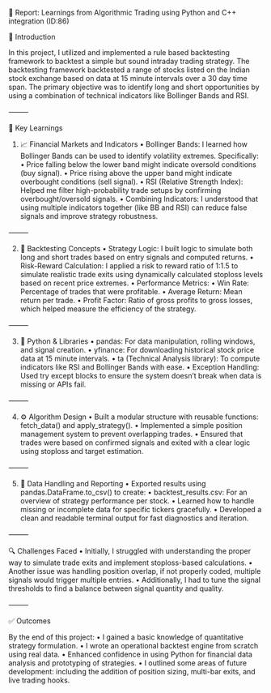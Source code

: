 📄 Report: Learnings from Algorithmic Trading using Python and C++ integration (ID:86)

📌 Introduction

In this project, I utilized and implemented a rule based backtesting framework to backtest a simple but sound intraday trading strategy. The backtesting framework backtested a range of stocks listed on the Indian stock exchange based on data at 15 minute intervals over a 30 day time span. The primary objective was to identify long and short opportunities by using a combination of technical indicators like Bollinger Bands and RSI.

⸻

🧠 Key Learnings

1. 📈 Financial Markets and Indicators
	•	Bollinger Bands: I learned how Bollinger Bands can be used to identify volatility extremes. Specifically:
	•	Price falling below the lower band might indicate oversold conditions (buy signal).
	•	Price rising above the upper band might indicate overbought conditions (sell signal).
	•	RSI (Relative Strength Index): Helped me filter high-probability trade setups by confirming overbought/oversold signals.
	•	Combining Indicators: I understood that using multiple indicators together (like BB and RSI) can reduce false signals and improve strategy robustness.

⸻

2. 🧪 Backtesting Concepts
	•	Strategy Logic: I built logic to simulate both long and short trades based on entry signals and computed returns.
	•	Risk-Reward Calculation: I applied a risk to reward ratio of 1:1.5 to simulate realistic trade exits using dynamically calculated stoploss levels based on recent price extremes.
	•	Performance Metrics:
	•	Win Rate: Percentage of trades that were profitable.
	•	Average Return: Mean return per trade.
	•	Profit Factor: Ratio of gross profits to gross losses, which helped measure the efficiency of the strategy.

⸻

3. 🧠 Python & Libraries
	•	pandas: For data manipulation, rolling windows, and signal creation.
	•	yfinance: For downloading historical stock price data at 15 minute intervals.
	•	ta (Technical Analysis library): To compute indicators like RSI and Bollinger Bands with ease.
	•	Exception Handling: Used try except blocks to ensure the system doesn’t break when data is missing or APIs fail.

⸻

4. ⚙️ Algorithm Design
	•	Built a modular structure with reusable functions: fetch_data() and apply_strategy().
	•	Implemented a simple position management system to prevent overlapping trades.
	•	Ensured that trades were based on confirmed signals and exited with a clear logic using stoploss and target estimation.

⸻

5. 📁 Data Handling and Reporting
	•	Exported results using pandas.DataFrame.to_csv() to create:
	•	backtest_results.csv: For an overview of strategy performance per stock.
	•	Learned how to handle missing or incomplete data for specific tickers gracefully.
	•	Developed a clean and readable terminal output for fast diagnostics and iteration.

⸻

🔍 Challenges Faced
	•	Initially, I struggled with understanding the proper way to simulate trade exits and implement stoploss-based calculations.
	•	Another issue was handling position overlap, if not properly coded, multiple signals would trigger multiple entries.
	•	Additionally, I had to tune the signal thresholds to find a balance between signal quantity and quality.

⸻

✅ Outcomes

By the end of this project:
  • I gained a basic knowledge of quantitative strategy formulation. 
  • I wrote an operational backtest engine from scratch using real data. 
  • Enhanced confidence in using Python for financial data analysis and prototyping of strategies. 
  • I outlined some areas of future development: including the addition of position sizing, multi-bar exits, and live trading hooks.
